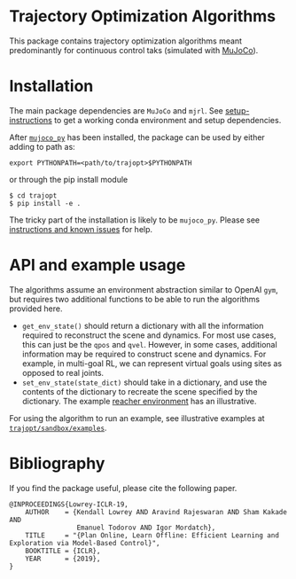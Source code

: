 # Trajectory Optimization Algorithms
This package contains trajectory optimization algorithms meant predominantly for continuous control taks (simulated with [MuJoCo](http://www.mujoco.org/)).

# Installation
The main package dependencies are `MuJoCo` and `mjrl`. See [setup-instructions](https://github.com/aravindr93/mjrl/tree/master/setup) to get a working conda environment and setup dependencies.

After [`mujoco_py`](https://github.com/openai/mujoco-py) has been installed, the package can be used by either adding to path as:
```
export PYTHONPATH=<path/to/trajopt>$PYTHONPATH
```
or through the pip install module
```
$ cd trajopt
$ pip install -e .
```
The tricky part of the installation is likely to be `mujoco_py`. Please see [instructions and known issues](https://github.com/aravindr93/mjrl/tree/master/setup) for help.

# API and example usage
The algorithms assume an environment abstraction similar to OpenAI `gym`, but requires two additional functions to be able to run the algorithms provided here.
- `get_env_state()` should return a dictionary with all the information required to reconstruct the scene and dynamics. For most use cases, this can just be the `qpos` and `qvel`. However, in some cases, additional information may be required to construct scene and dynamics. For example, in multi-goal RL, we can represent virtual goals using sites as opposed to real joints.
- `set_env_state(state_dict)` should take in a dictionary, and use the contents of the dictionary to recreate the scene specified by the dictionary.
The example [reacher environment](https://github.com/aravindr93/trajopt/blob/redesign/trajopt/envs/reacher_env.py) has an illustrative.

For using the algorithm to run an example, see illustrative examples at [`trajopt/sandbox/examples`](https://github.com/aravindr93/trajopt/tree/master/trajopt/sandbox/examples).

# Bibliography
If you find the package useful, please cite the following paper.
```
@INPROCEEDINGS{Lowrey-ICLR-19,
    AUTHOR    = {Kendall Lowrey AND Aravind Rajeswaran AND Sham Kakade AND 
                 Emanuel Todorov AND Igor Mordatch},
    TITLE     = "{Plan Online, Learn Offline: Efficient Learning and Exploration via Model-Based Control}",
    BOOKTITLE = {ICLR},
    YEAR      = {2019},
}
```

